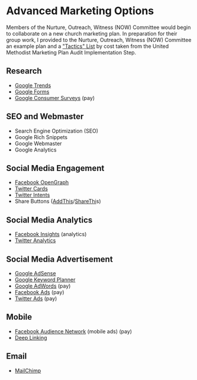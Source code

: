 # Advanced Marketing Options


Members of the Nurture, Outreach, Witness (NOW) Committee would begin to collaborate on a new church marketing plan. In preparation for their group work, I provided to the Nurture, Outreach, Witness (NOW) Committee an example plan and a ["Tactics" List](http://s3.amazonaws.com/Website_Properties_UGC/market-your-church/documents/STEP_4_IMPLEMENTATION_HOMEWORK.PDF) by cost taken from the United Methodist Marketing Plan Audit Implementation Step.

## Research
* [Google Trends](http://www.google.com/trends)
* [Google Forms](http://www.google.com/forms/about)
* [Google Consumer Surveys](http://www.google.com/insights/consumersurveys/home) (pay)

## SEO and Webmaster
* Search Engine Optimization (SEO)
* Google Rich Snippets
* Google Webmaster
* Google Analytics

## Social Media Engagement
* [Facebook OpenGraph](http://ogp.me)
* [Twitter Cards](https://dev.twitter.com/cards/overview)
* [Twitter Intents](https://dev.twitter.com/web/intents)
* Share Buttons ([AddThis](http://www.addthis.com)/[ShareThi](http://www.sharethis.com)s)

## Social Media Analytics
* [Facebook Insights](https://www.facebook.com/help/336893449723054) (analytics)
* [Twitter Analytics](https://analytics.twitter.com)

## Social Media Advertisement
* [Google AdSense](http://www.google.com/adsense) 
* [Google Keyword Planner](https://support.google.com/adwords/answer/3114286?hl=en)
* [Google AdWords](https://www.google.com/adwords) (pay)
* [Facebook Ads](https://www.facebook.com/business/products/ads) (pay)
* [Twitter Ads](https://ads.twitter.com) (pay)

## Mobile
* [Facebook Audience Network](https://www.facebook.com/business/news/audience-network) (mobile ads) (pay)
* [Deep Linking](http://en.wikipedia.org/wiki/Mobile_deep_linking)

## Email
* [MailChimp](http://mailchimp.com)

